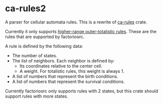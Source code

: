# ca-rules2

A parser for cellular automata rules. This is a rewrite of [ca-rules](https://crates.io/crates/ca-rules) crate.

Currently it only supports [higher-range outer-totalistic rules](https://conwaylife.com/wiki/Higher-range_outer-totalistic_cellular_automaton). These are the rules that are supported by factoriosrc.

A rule is defined by the following data:

- The number of states.
- The list of neighbors. Each neighbor is defined by:
  - Its coordinates relative to the center cell.
  - A weight. For totalistic rules, this weight is always 1.
- A list of numbers that represent the birth conditions.
- A list of numbers that represent the survival conditions.

Currently factoriosrc only supports rules with 2 states, but this crate should support rules with more states.
